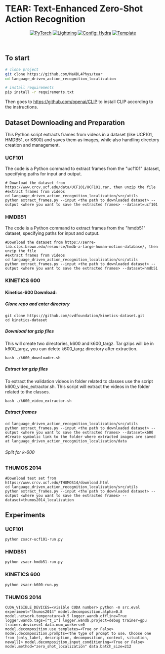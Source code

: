 # TEAR:  Text-Enhanced Zero-Shot Action Recognition


<div align="center">

<a href="https://pytorch.org/get-started/locally/"><img alt="PyTorch" src="https://img.shields.io/badge/PyTorch-ee4c2c?logo=pytorch&logoColor=white"></a>
<a href="https://pytorchlightning.ai/"><img alt="Lightning" src="https://img.shields.io/badge/-Lightning-792ee5?logo=pytorchlightning&logoColor=white"></a>
<a href="https://hydra.cc/"><img alt="Config: Hydra" src="https://img.shields.io/badge/Config-Hydra-89b8cd"></a>
<a href="https://github.com/ashleve/lightning-hydra-template"><img alt="Template" src="https://img.shields.io/badge/-Lightning--Hydra--Template-017F2F?style=flat&logo=github&labelColor=gray"></a><br>
</div>

<br>

## To start

```bash
# clone project
git clone https://github.com/MaXDL4Phys/tear
cd language_driven_action_recognition_localization

# install requirements
pip install -r requirements.txt
```
Then goes to https://github.com/openai/CLIP to install CLIP according to the instructions.

## Dataset Downloading and Preparation
This Python script extracts frames from videos in a dataset (like UCF101, HMDB51, or K600)
and saves them as images, while also handling directory creation and management.
### UCF101

The code is a Python command to extract frames from the 
"ucf101" dataset, specifying paths for input and output.
```
# Download the dataset from https://www.crcv.ucf.edu/data/UCF101/UCF101.rar, then unzip the file
#extract frames from videos
cd language_driven_action_recognition_localization/src/utils
python extract_frames.py --input <the path to downloaded dataset> --output <where you want to save the extracted frames> --dataset=ucf101
```
### HMDB51
The code is a Python command to extract frames from the 
"hmdb51" dataset, specifying paths for input and output.
```
#Download the dataset from https://serre-lab.clps.brown.edu/resource/hmdb-a-large-human-motion-database/, then unzip the file
#extract frames from videos
cd language_driven_action_recognition_localization/src/utils
python extract_frames.py --input <the path to downloaded dataset> --output <where you want to save the extracted frames> --dataset=hmdb51
```
### KINETICS 600
#### Kinetics-600 Download:

##### Clone repo and enter directory
```
git clone https://github.com/cvdfoundation/kinetics-dataset.git
cd kinetics-dataset
```
##### Download tar gzip files
This will create two directories, k600 and k600_targz. Tar gzips will be in k600_targz, you can delete k600_targz directory after extraction.
```
bash ./k600_downloader.sh
```
##### Extract tar gzip files
To extract the validation videos in folder related to classes use the script k600_video_extractor.sh. This script will extract the videos in the folder related to the classes.
```
bash ./k600_video_extractor.sh
```
##### Extract frames
```
cd language_driven_action_recognition_localization/src/utils
python extract_frames.py --input <the path to downloaded dataset> --output <where you want to save the extracted frames> --dataset=k600
#Create symbolic link to the folder where extracted images are saved at language_driven_action_recognition_localization/data
```
###### Split for k-600




### THUMOS 2014
```
#Download test set from https://www.crcv.ucf.edu/THUMOS14/download.html
cd language_driven_action_recognition_localization/src/utils
python extract_frames.py --input <the path to downloaded dataset> --output <where you want to save the extracted frames> --dataset=thumos2014_localization
```


## Experiments

### UCF101
```
python zsacr-ucf101-run.py
```
### HMDB51
```
python zsacr-hmdb51-run.py
```
### KINETICS 600
```
python zsacr-k600-run.py
```

### THUMOS 2014
```
CUDA_VISIBLE_DEVICES=<visible CUDA number> python -m src.eval experiment="thumos2014" model.decomposition.alpha=0.8 model.network.temperature=0.5 logger.wandb.offline=True logger.wandb.tags=["t_1"] logger.wandb.project=debug trainer=gpu trainer.devices=1 data.num_workers=0 model.decomposition.use_templates=<True or False> model.decomposition.prompts=<the type of prompt to use. Choose one from [only_label, description, decomposition, context, situation, newall]> model.decomposition.input_conditioning=<True or False> model.method="zero_shot_localization" data.batch_size=212
```
